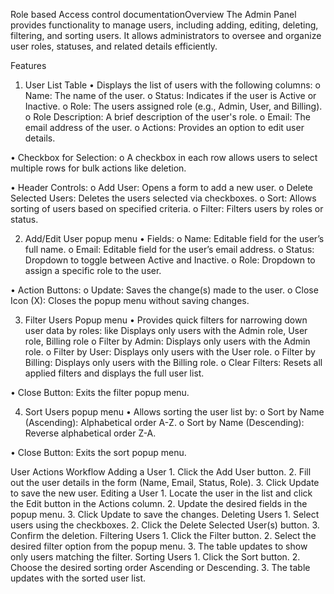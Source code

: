 Role based Access control documentationOverview
The Admin Panel provides functionality to manage users, including adding,
 editing, deleting, filtering, and sorting users. It allows administrators 
 to oversee and organize user roles, statuses, and related details efficiently.

Features
1. User List Table
•	Displays the list of users with the following columns:
    o	Name: The name of the user.
    o	Status: Indicates if the user is Active or Inactive.
    o	Role: The users assigned role (e.g., Admin, User, and Billing).
    o	Role Description: A brief description of the user's role.
    o	Email: The email address of the user.
    o	Actions: Provides an option to edit user details.

•	Checkbox for Selection:
    o	A checkbox in each row allows users to select multiple rows for bulk actions like deletion.

•	Header Controls:
    o	Add User: Opens a form to add a new user.
    o	Delete Selected Users: Deletes the users selected via checkboxes.
    o	Sort: Allows sorting of users based on specified criteria.
    o	Filter: Filters users by roles or status.


2. Add/Edit User popup menu
•	Fields:
    o	Name: Editable field for the user’s full name.
    o	Email: Editable field for the user’s email address.
    o	Status: Dropdown to toggle between Active and Inactive.
    o	Role: Dropdown to assign a specific role to the user.

•	Action Buttons:
    o	Update: Saves the change(s) made to the user.
    o	Close Icon (X): Closes the popup menu without saving changes.


3. Filter Users Popup menu
•	Provides quick filters for narrowing down user data by roles: like Displays only users with the Admin role, User role, Billing role
    o	Filter by Admin: Displays only users with the Admin role.
    o	Filter by User: Displays only users with the User role.
    o	Filter by Billing: Displays only users with the Billing role.
    o	Clear Filters: Resets all applied filters and displays the full user list.

•	Close Button: Exits the filter popup menu.


4. Sort Users popup menu
•	Allows sorting the user list by:
    o	Sort by Name (Ascending): Alphabetical order A-Z.
    o	Sort by Name (Descending): Reverse alphabetical order Z-A.

•	Close Button: Exits the sort popup menu.

User Actions Workflow
Adding a User
    1.	Click the Add User button.
    2.	Fill out the user details in the form (Name, Email, Status, Role).
    3.	Click Update to save the new user.
Editing a User
    1.	Locate the user in the list and click the Edit button in the Actions column.
    2.	Update the desired fields in the popup menu.
    3.	Click Update to save the changes.
Deleting Users
    1.	Select users using the checkboxes.
    2.	Click the Delete Selected User(s) button.
    3.	Confirm the deletion.
Filtering Users
    1.	Click the Filter button.
    2.	Select the desired filter option from the popup menu.
    3.	The table updates to show only users matching the filter.
Sorting Users
    1.	Click the Sort button.
    2.	Choose the desired sorting order Ascending or Descending.
    3.	The table updates with the sorted user list.

